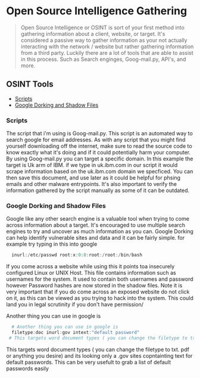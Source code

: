 # Open Source Intelligence Gathering

> Open Source Intelligence or OSINT is sort of your first method into gathering information about a client, website, or target. It's considered a passive way to gather information as your not actually interacting with the network / website but rather gathering information from a third party. Luckily there are a lot of tools that are able to assist in this process. Such as Search enginges, Goog-mail.py, API's, and more.

## OSINT Tools

* [Scripts](#Scripts)
* [Google Dorking and Shadow Files](#Google-Dorking-and-Shadow-Files)


### Scripts

The script that i'm using is Goog-mail.py. This script is an automated way to search google for email addresses. As with any script that you might find yourself downloading off the internet, make sure to read the source code to know exactly what it's doing and if it could potentially harm your computer.  By using Goog-mail.py you can target a specific domain. In this example the target is Uk arm of IBM. if we type in uk.ibm.com in our script it would scrape information based on the uk.ibm.com domain we specficed. You can then save this document, and use later as it could be helpful for phsing emails and other malware entrypoints. It's also important to verify the information gathered by the script manually as some of it can be outdated.


### Google Dorking and Shadow Files

Google like any other search engine is a valuable tool when trying to come across information about a target. It's encouraged to use multiple search engines to try and uncover as much information as you can. Google Dorking can help identify vulnerable sites and data and it can be fairly simple. for example try typing in this into google
  ```powershell
    inurl:/etc/passwd root:x:0:0:root:/root:/bin/bash
  ```
If you come across a website while using this it points toa insecurely configured Linux or UNIX Host. This file contains information such as usernames for the system. It used to contain both usernames and password however Password hashes are now stored in the shadow files.
Note it is very important that if you do come across an exposed website do not click on it, as this can be viewed as you trying to hack into the system. This could land you in legal scrutinity if you don't have permission/

   Another thing you can use in google is 
  ```powershell
    # Another thing you can use in google is 
    filetype:doc inurl:gov intext:"default password"
   # This targets word document types ( you can change the filetype to txt. pdf or anything you desire) and its looking only a .gov sites copntainting text for default passwords. This can be very usefult to grab a list of default passwords easily
  ```
  This targets word document types ( you can change the filetype to txt. pdf or anything you desire) and its looking only a .gov sites copntainting text for default passwords. This can be very usefult to grab a list of default passwords easily
